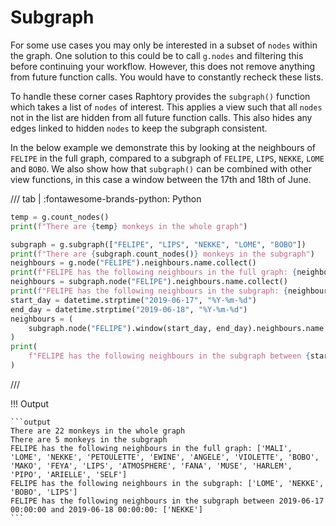 # Subgraph

For some use cases you may only be interested in a subset of `nodes` within the graph. One solution to this could be to call `g.nodes` and filtering this before continuing your workflow. However, this does not remove anything from future function calls. You would have to constantly recheck these lists. 

To handle these corner cases Raphtory provides the `subgraph()` function which takes a list of `nodes` of interest. This applies a view such that all `nodes` not in the list are hidden from all future function calls. This also hides any edges linked to hidden `nodes` to keep the subgraph consistent. 

In the below example we demonstrate this by looking at the neighbours of `FELIPE` in the full graph, compared to a subgraph of `FELIPE`, `LIPS`, `NEKKE`, `LOME` and `BOBO`. We also show how that `subgraph()` can be combined with other view functions, in this case a window between the 17th and 18th of June.

/// tab | :fontawesome-brands-python: Python
```python
temp = g.count_nodes()
print(f"There are {temp} monkeys in the whole graph")

subgraph = g.subgraph(["FELIPE", "LIPS", "NEKKE", "LOME", "BOBO"])
print(f"There are {subgraph.count_nodes()} monkeys in the subgraph")
neighbours = g.node("FELIPE").neighbours.name.collect()
print(f"FELIPE has the following neighbours in the full graph: {neighbours}")
neighbours = subgraph.node("FELIPE").neighbours.name.collect()
print(f"FELIPE has the following neighbours in the subgraph: {neighbours}")
start_day = datetime.strptime("2019-06-17", "%Y-%m-%d")
end_day = datetime.strptime("2019-06-18", "%Y-%m-%d")
neighbours = (
    subgraph.node("FELIPE").window(start_day, end_day).neighbours.name.collect()
)
print(
    f"FELIPE has the following neighbours in the subgraph between {start_day} and {end_day}: {neighbours}"
)
```
///

!!! Output

    ```output
    There are 22 monkeys in the whole graph
    There are 5 monkeys in the subgraph
    FELIPE has the following neighbours in the full graph: ['MALI', 'LOME', 'NEKKE', 'PETOULETTE', 'EWINE', 'ANGELE', 'VIOLETTE', 'BOBO', 'MAKO', 'FEYA', 'LIPS', 'ATMOSPHERE', 'FANA', 'MUSE', 'HARLEM', 'PIPO', 'ARIELLE', 'SELF']
    FELIPE has the following neighbours in the subgraph: ['LOME', 'NEKKE', 'BOBO', 'LIPS']
    FELIPE has the following neighbours in the subgraph between 2019-06-17 00:00:00 and 2019-06-18 00:00:00: ['NEKKE']
    ```